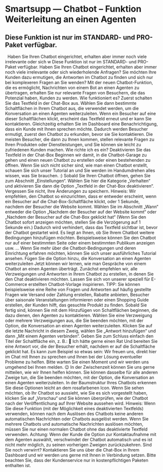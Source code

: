 # Smartsupp — Chatbot – Funktion Weiterleitung an einen Agenten
## Diese Funktion ist nur im STANDARD- und PRO-Paket verfügbar.
  Haben Sie Ihren Chatbot eingerichtet, erhalten aber immer noch viele irrelevante oder sich w
Diese Funktion ist nur im STANDARD- und PRO-Paket verfügbar.
Haben Sie Ihren Chatbot eingerichtet, erhalten aber immer noch viele irrelevante oder sich wiederholende Anfragen? Sie möchten Ihre Kunden dazu ermutigen, die Antworten im Chatbot zu finden und sich nur bei komplexeren Fragen an Sie wenden?
Mit der neuen Chatbot-Funktion, die es ermöglicht, Nachrichten von einem Bot an einen Agenten zu übertragen, erhalten Sie nur relevante Fragen von Besuchern, die das Potenzial haben, Kunden zu werden.
Wie funktioniert es?
Zuerst schalten Sie das Textfeld in der Chat-Box aus. Wählen Sie dann bestimmte Schaltflächen in Ihrem Chatbot aus, die verwendet werden, um die Konversation an einen Agenten weiterzuleiten. Wenn ein Besucher auf eine dieser Schaltflächen klickt, erscheint das Textfeld erneut und er kann Sie kontaktieren. Gleichzeitig erhalten Sie im Dashboard eine Benachrichtigung, dass ein Kunde mit Ihnen sprechen möchte.
Dadurch werden Besucher ermutigt, zuerst den Chatbot zu erkunden, bevor sie Sie kontaktieren. Die meisten Besucher, die dann zu Ihnen kommen, stellen relevante Fragen zu Ihren Produkten oder Dienstleistungen, und Sie können sie leicht zu zufriedenen Kunden machen.
Wie richte ich es ein?
Deaktivieren Sie das Textfeld in der Chat-Box
Beginnen wir damit, in die Chatbot-Garage zu gehen und einen neuen Chatbot zu erstellen oder einen bestehenden zu öffnen. Wenn Sie sich nicht sicher sind, wie man einen Chatbot erstellt, schauen Sie sich unser Tutorial an und Sie werden im Handumdrehen alles wissen, was Sie brauchen. :)
Sobald Sie Ihren Chatbot öffnen, gehen Sie zum Abschnitt „Einstellungen“.
Wählen Sie hier die Kategorie „Verhalten“ und aktivieren Sie dann die Option „Textfeld in der Chat-Box deaktivieren“. Vergessen Sie nicht, Ihre Änderungen zu speichern.
Hinweis: Wir empfehlen, den Chatbot so einzurichten, dass er entweder erscheint, wenn ein Besucher auf die Chat-Box-Schaltfläche klickt, oder 1 Sekunde, nachdem der Besucher die Website kommt.
Wählen Sie im Abschnitt „Wann“ entweder die Option „Nachdem der Besucher auf der Website kommt“ oder „Nachdem der Besucher auf die Chat-Box geklickt hat“ (Wenn Sie den Chatbot sofort anzeigen möchten, stellen Sie die Verzögerung auf 1 Sekunde ein.)
Dadurch wird verhindert, dass das Textfeld sichtbar ist, bevor der Chatbot gestartet wird.
Es liegt an Ihnen, ob Sie Ihrem Chatbot weitere Bedingungen hinzufügen möchten. Beispielsweise können Sie den Chatbot nur auf einer bestimmten Seite oder einem bestimmten Publikum anzeigen usw. ... Wenn Sie mehr über die Chatbot-Bedingungen und deren Einrichtung erfahren möchten, können Sie sich unser ausführliches Tutorial ansehen.
Fügen Sie die Option hinzu, die Konversation an einen Agenten weiterzuleiten
Jetzt können wir lernen, wie man Gespräche von einem Chatbot an einen Agenten überträgt. Zunächst empfehlen wir, alle Verzweigungen und Antworten in Ihrem Chatbot zu erstellen, in denen Sie den Chat deaktivieren möchten. Lassen Sie sich von unserer speziell für E-Commerce erstellten Chatbot-Vorlage inspirieren.
TIPP: Sie können beispielsweise eine Reihe von Fragen und Antworten auf häufig gestellte Fragen wie Versand oder Zahlung erstellen, Rabatte anbieten, Besucher über saisonale Veranstaltungen informieren oder einen Shopping Guide erstellen, der Kunden hilft, das gesuchte Produkt zu finden.
Sobald Sie fertig sind, können Sie mit dem Hinzufügen von Schaltflächen beginnen, die dazu dienen, den Agenten zu kontaktieren. Wählen Sie eine Verzweigung oder mehrere Verzweigungen aus, die Sie beenden möchten, mit der Option, die Konversation an einen Agenten weiterzuleiten. Klicken Sie auf die letzte Nachricht in diesem Zweig, wählen Sie „Antwort hinzufügen“ und dann „Mit einem Agenten verbinden“.
Geben Sie zum Schluss einfach den Titel der Schaltfläche ein, z. B.: 💬 Ich hätte gerne einen Rat
Und bereiten Sie eine Antwort vor, die der Besucher erhält, nachdem er auf die Schaltfläche geklickt hat. Es kann zum Beispiel so etwas sein:
Wir freuen uns, direkt hier im Chat mit Ihnen zu sprechen und Ihnen bei der Lösung eventueller Probleme zu helfen. Bitte warten Sie einen Moment und wir werden uns umgehend bei Ihnen melden. 😉 In der Zwischenzeit können Sie uns gerne mitteilen, wie wir Ihnen helfen können. 
Sie können dasselbe für alle anderen Zweige tun, die Sie beenden möchten, mit der Option, die Konversation an einen Agenten weiterzuleiten. In der Baumstruktur Ihres Chatbots erkennen Sie diese Optionen leicht an dem rosafarbenen Icon.
Wenn Sie sehen möchten, ob Ihr Chatbot so aussieht, wie Sie es sich vorgestellt haben, klicken Sie auf „Vorschau“ und Sie können überprüfen, wie der Chatbot nach der Veröffentlichung auf Ihrer Website aussehen wird.
Hinweis: Wenn Sie diese Funktion (mit der Möglichkeit eines deaktivierten Textfelds) verwenden, können nach dem Auslösen des Chatbots keine anderen automatischen Nachrichten oder Chatbots ausgelöst werden. Wenn Sie mehrere Chatbots und automatische Nachrichten auslösen möchten, müssen Sie nur einen normalen Chatbot ohne das deaktivierte Textfeld verwenden.
Achtung: Wenn der Kunde die Option zur Kontaktaufnahme mit dem Agenten auswählt, verschwindet der Chatbot automatisch und es ist nicht mehr möglich, zu seinen vorherigen Zweigen zurückzukehren. 
Sind Sie noch verwirrt? Kontaktieren Sie uns über die Chat-Box in Ihrem Dashboard und wir werden uns gerne mit Ihnen in Verbindung setzen. Bitte beachten Sie, dass der Kundenservice nur in kostenpflichtigen Paketen enthalten ist.

